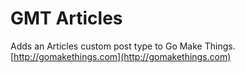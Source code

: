 # GMT Articles
Adds an Articles custom post type to Go Make Things. [http://gomakethings.com](http://gomakethings.com)